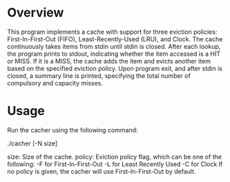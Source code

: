 # Overview
This program implements a cache with support for three eviction policies: 
First-In-First-Out (FIFO), Least-Recently-Used (LRU), and Clock. The cache 
continuously takes items from stdin until stdin is closed. After each lookup, 
the program prints to stdout, indicating whether the item accessed is a HIT or 
MISS. If it is a MISS, the cache adds the item and evicts another item based 
on the specified eviction policy. Upon program exit, and after stdin is closed, 
a summary line is printed, specifying the total number of compulsory and capacity
misses.

# Usage
Run the cacher using the following command:

  ./cacher [-N size] <policy>

size: Size of the cache.
policy: Eviction policy flag, which can be one of the following:
-F for First-In-First-Out
-L for Least Recently Used
-C for Clock
If no policy is given, the cacher will use First-In-First-Out by default.
